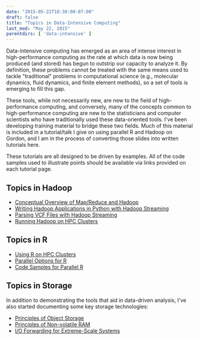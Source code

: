 ```yaml
---
date: "2015-05-22T10:30:00-07:00"
draft: false
title: "Topics in Data-Intensive Computing"
last_mod: "May 22, 2015"
parentdirs: [ 'data-intensive' ]
---
```


Data-intensive computing has emerged as an area of intense interest in
high-performance computing as the rate at which data is now being produced
(and stored) has begun to outstrip our capacity to analyze it. By definition,
these problems cannot be treated with the same means used to tackle
"traditional" problems in computational science (e.g., molecular dynamics,
fluid dynamics, and finite element methods), so a set of tools is emerging to
fill this gap.

These tools, while not necessarily new, are new to the field of
high-performance computing, and conversely, many of the concepts common to
high-performance computing are new to the statisticians and computer
scientists who have traditionally used these data-oriented tools. I've been
developing training material to bridge these two fields. Much of this material
is included in a tutorial/talk I give on using parallel R and Hadoop on
Gordon, and I am in the process of converting those slides into written
tutorials here.

These tutorials are all designed to be driven by examples. All of the code
samples used to illustrate points should be available via links provided on
each tutorial page.

## Topics in Hadoop

- [Conceptual Overview of Map/Reduce and Hadoop](hadoop/overview.html)
- [Writing Hadoop Applications in Python with Hadoop Streaming](hadoop/streaming.html)
- [Parsing VCF Files with Hadoop Streaming](hadoop/parsing-vcfs.html)
- [Running Hadoop on HPC Clusters](hadoop/on-hpc.html)

## Topics in R

- [Using R on HPC Clusters](r/on-hpc.html)
- [Parallel Options for R](r/parallel-options.html)
- [Code Samples for Parallel R](https://github.com/glennklockwood/paraR)

## Topics in Storage

In addition to demonstrating the tools that aid in data-driven analysis, I've
also started documenting some key storage technologies:

- [Principles of Object Storage](storage/object-storage.html)
- [Principles of Non-volatile RAM](storage/nvram.html)
- [I/O Forwarding for Extreme-Scale Systems](storage/io-forwarding.html)
